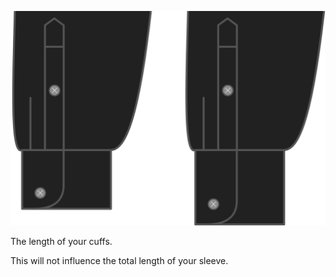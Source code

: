 ![Manschettenlänge](cufflength.svg)

The length of your cuffs.

<Note>

This will not influence the total length of your sleeve.

</Note>
